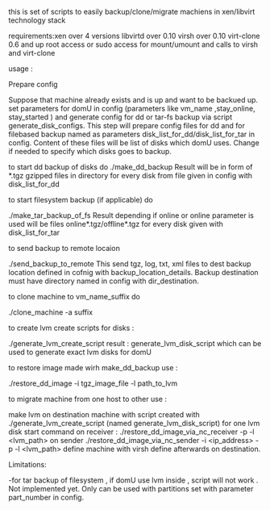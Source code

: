 this is set of scripts to easily backup/clone/migrate machiens in xen/libvirt technology stack

requirements:xen over 4 versions 
libvirtd over 0.10
virsh over 0.10
virt-clone 0.6 and up
root access or sudo access for mount/umount and calls to virsh and virt-clone


usage :

Prepare config 

Suppose that machine already exists and is up and want to be backued up.
set parameters for domU in config  (parameters like vm_name ,stay_online, stay_started ) and  generate config for dd or tar-fs backup via script generate_disk_configs.
This step will prepare config files for dd and for filebased backup named as parameters disk_list_for_dd/disk_list_for_tar in config.
Content of these files will  be list of disks which domU uses.
Change if needed to specify which disks goes to backup.


to start dd backup of disks  do
./make_dd_backup
Result will be in form of *.tgz gzipped files in directory for every disk from file given in config with disk_list_for_dd

to start filesystem backup (if applicable)  do

./make_tar_backup_of_fs
Result depending if online or online parameter is used will be files online*.tgz/offline*.tgz for every disk given with disk_list_for_tar 

to send backup to remote locaion 

./send_backup_to_remote
This send tgz, log, txt, xml files to dest backup location defined in cofnig with backup_location_details. Backup destination must have directory named in config with dir_destination.

to clone machine to vm_name_suffix do

./clone_machine -a suffix

to create lvm create scripts for disks :

./generate_lvm_create_script
result : generate_lvm_disk_script which can be used to generate exact lvm disks for domU

to restore image made wirh make_dd_backup use :

./restore_dd_image  -i tgz_image_file -l path_to_lvm

to migrate machine from one host to other use :

make lvm on destination machine with script created with  ./generate_lvm_create_script (named generate_lvm_disk_script)
for one  lvm  disk start command  on receiver :
./restore_dd_image_via_nc_receiver -p <port> -l <lvm_path>
on sender 
./restore_dd_image_via_nc_sender -i <ip_address> -p <port> -l <lvm_path>
define machine with virsh define afterwards on destination.




Limitations:

-for tar backup of filesystem , if domU use lvm inside , script will not work . Not implemented yet. Only can be used with partitions set with parameter part_number in config. 
